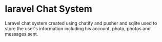 # laravel Chat System
Laravel chat system created using chatify and pusher and sqlite used to store the user's information including his account, photo, photos and messages sent.
